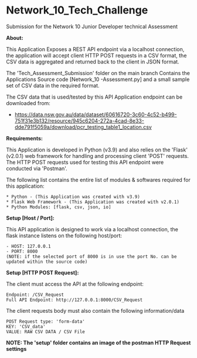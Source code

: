 # Network_10_Tech_Challenge
Submission for the Network 10 Junior Developer technical Assessment


**About:** 

This Application Exposes a REST API endpoint via a localhost connection, the application will accept client HTTP POST requests in a CSV format, the CSV data is aggregated and returned back to the client in JSON format.

The 'Tech_Assessment_Submission' folder on the main branch Contains the Applications Source code [Network_10
-Assessment.py] and a small sample set of CSV data in the required format.

The CSV data that is used/tested by this API Application endpoint can be downloaded from:
  - https://data.nsw.gov.au/data/dataset/60616720-3c60-4c52-b499-751f31e3b132/resource/945c6204-272a-4cad-8e33-dde791f5059a/download/pcr_testing_table1_location.csv



**Requirements:**

This Application is developed in Python (v3.9) and also relies on the 'Flask' (v2.0.1) web framework for handling and processing client 'POST' requests. The HTTP POST requests used for testing this API endpoint were conducted via 'Postman'. 

The following list contains the entire list of modules & softwares required for this application:
  
```
* Python - (This Application was created with v3.9)
* Flask Web Framework - (This Application was created with v2.0.1)
* Python Modules: [flask, csv, json, io]
```


**Setup [Host / Port]:**

This API application is designed to work via a localhost connection, the flask instance listens on the following host/port:
```
- HOST: 127.0.0.1
- PORT: 8000
(NOTE: if the selected port of 8000 is in use the port No. can be updated within the source code)
```


**Setup [HTTP POST Request]:**

The client must access the API at the following endpoint:
```
Endpoint: /CSV_Request
Full API Endpoint: http://127.0.0.1:8000/CSV_Request
```

The client requests body must also contain the following information/data
```
POST Request type: 'form-data'
KEY: 'CSV_data'
VALUE: RAW CSV DATA / CSV File

```
**NOTE: The 'setup' folder contains an image of the postman HTTP Request settings**

